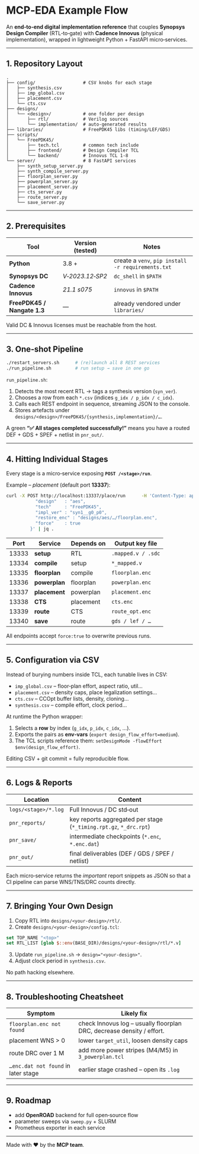 # MCP‑EDA Example Flow

An **end‑to‑end digital implementation reference** that couples **Synopsys Design Compiler** (RTL‑to‑gate) with **Cadence Innovus** (physical implementation), wrapped in lightweight Python + FastAPI micro‑services.

---

## 1. Repository Layout

```
.
├── config/                  # CSV knobs for each stage
│   ├── synthesis.csv
│   ├── imp_global.csv
│   ├── placement.csv
│   └── cts.csv
├── designs/
│   └── <design>/            # one folder per design
│       ├── rtl/             # Verilog sources
│       └── implementation/  # auto‑generated results
├── libraries/               # FreePDK45 libs (timing/LEF/GDS)
├── scripts/
│   └── FreePDK45/
│       ├── tech.tcl         # common tech include
│       ├── frontend/        # Design Compiler TCL
│       └── backend/         # Innovus TCL 1‑8
└── server/                  # 8 FastAPI services
    ├── synth_setup_server.py
    ├── synth_compile_server.py
    ├── floorplan_server.py
    ├── powerplan_server.py
    ├── placement_server.py
    ├── cts_server.py
    ├── route_server.py
    └── save_server.py
```

---

## 2. Prerequisites

| Tool | Version (tested) | Notes |
|------|------------------|-------|
| **Python** | 3.8 + | create a `venv`, `pip install -r requirements.txt` |
| **Synopsys DC** | *V‑2023.12‑SP2* | `dc_shell` in `$PATH` |
| **Cadence Innovus** | *21.1 s075* | `innovus` in `$PATH` |
| **FreePDK45 / Nangate 1.3** | — | already vendored under `libraries/` |

Valid DC & Innovus licenses must be reachable from the host.

---

## 3. One‑shot Pipeline

```bash
./restart_servers.sh      # (re)launch all 8 REST services
./run_pipeline.sh         # run setup → save in one go
```

`run_pipeline.sh`:

1. Detects the most recent RTL → tags a synthesis version (`syn_ver`).
2. Chooses a row from each `*.csv` (indices `g_idx / p_idx / c_idx`).
3. Calls each REST endpoint in sequence, streaming JSON to the console.
4. Stores artefacts under  
   `designs/<design>/FreePDK45/{synthesis,implementation}/…`.

A green **“✅ All stages completed successfully!”** means you have a routed
DEF + GDS + SPEF + netlist in `pnr_out/`.

---

## 4. Hitting Individual Stages

Every stage is a micro‑service exposing **`POST /<stage>/run`**.

Example – *placement* (default port **13337**):

```bash
curl -X POST http://localhost:13337/place/run      -H 'Content-Type: application/json'      -d '{
           "design"   : "aes",
           "tech"     : "FreePDK45",
           "impl_ver" : "syn1__g0_p0",
           "restore_enc" : "designs/aes/…/floorplan.enc",
           "force"    : true
         }' | jq .
```

| Port | Service | Depends on | Output key file |
|------|---------|------------|-----------------|
| 13333 | **setup**    | RTL      | `.mapped.v / .sdc` |
| 13334 | **compile**  | setup    | `*_mapped.v` |
| 13335 | **floorplan**| compile  | `floorplan.enc` |
| 13336 | **powerplan**| floorplan| `powerplan.enc` |
| 13337 | **placement**| powerplan| `placement.enc` |
| 13338 | **CTS**      | placement| `cts.enc` |
| 13339 | **route**    | CTS      | `route_opt.enc` |
| 13340 | **save**     | route    | `gds / lef / …` |

All endpoints accept `force:true` to overwrite previous runs.

---

## 5. Configuration via CSV

Instead of burying numbers inside TCL, each tunable lives in CSV:

* `imp_global.csv` – floor‑plan effort, aspect ratio, util…
* `placement.csv` – density caps, place legalization settings…
* `cts.csv` – CCOpt buffer lists, density, cloning…
* `synthesis.csv` – compile effort, clock period…

At runtime the Python wrapper:

1. Selects a **row** by index (`g_idx`, `p_idx`, `c_idx`, …).
2. Exports the pairs as **env‑vars** (`export design_flow_effort=medium`).
3. The TCL scripts reference them: `setDesignMode -flowEffort $env(design_flow_effort)`.

Editing CSV + git commit = fully reproducible flow.

---

## 6. Logs & Reports

| Location | Content |
|----------|---------|
| `logs/<stage>/*.log` | Full Innovus / DC std‑out |
| `pnr_reports/` | key reports aggregated per stage (`*_timing.rpt.gz`, `*_drc.rpt`) |
| `pnr_save/` | intermediate checkpoints (`*.enc`, `*.enc.dat`) |
| `pnr_out/` | final deliverables (DEF / GDS / SPEF / netlist) |

Each micro‑service returns the *important* report snippets as JSON so that a CI pipeline can parse WNS/TNS/DRC counts directly.

---

## 7. Bringing Your Own Design

1. Copy RTL into `designs/<your‑design>/rtl/`.
2. Create `designs/<your‑design>/config.tcl`:

```tcl
set TOP_NAME "<top>"
set RTL_LIST [glob $::env(BASE_DIR)/designs/<your‑design>/rtl/*.v]
```

3. Update `run_pipeline.sh` → `design="<your‑design>"`.
4. Adjust clock period in `synthesis.csv`.

No path hacking elsewhere.

---

## 8. Troubleshooting Cheatsheet

| Symptom | Likely fix |
|---------|------------|
| `floorplan.enc not found` | check Innovus log – usually floorplan DRC, decrease density / effort. |
| placement WNS > 0 | lower `target_util`, loosen density caps |
| route DRC over 1 M | add more power stripes (M4/M5) in `3_powerplan.tcl` |
| `…enc.dat not found` in later stage | earlier stage crashed – open its `.log` |

---

## 9. Roadmap

* add **OpenROAD** backend for full open‑source flow  
* parameter sweeps via `sweep.py` + SLURM  
* Prometheus exporter in each service  

---

Made with ❤️ by the **MCP team**.
